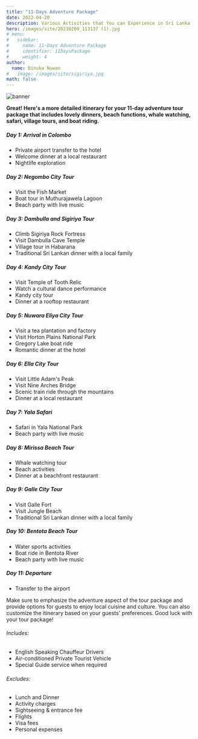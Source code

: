 ```yaml
---
title: "11-Days Adventure Package"
date: 2022-04-20
description: Various Activities that You can Experience in Sri Lanka
hero: /images/site/20230209_113137 (1).jpg
# menu:
#   sidebar:
#     name: 11-Days Adventure Package
#     identifier: 11DaysPackage
#     weight: 4
author:
  name: Dinuka Nuwan
#   image: /images/site/sigiriya.jpg
math: false
---
```


![banner](https://i.imgur.com/V8F4bqV.png)

**Great! Here's a more detailed itinerary for your 11-day adventure tour package that includes lovely dinners, beach functions, whale watching, safari, village tours, and boat riding.**


##### Day 1: Arrival in Colombo

- Private airport transfer to the hotel
- Welcome dinner at a local restaurant
- Nightlife exploration

##### Day 2: Negombo City Tour

- Visit the Fish Market
- Boat tour in Muthurajawela Lagoon
- Beach party with live music

##### Day 3: Dambulla and Sigiriya Tour

- Climb Sigiriya Rock Fortress
- Visit Dambulla Cave Temple
- Village tour in Habarana
- Traditional Sri Lankan dinner with a local family

##### Day 4: Kandy City Tour

- Visit Temple of Tooth Relic
- Watch a cultural dance performance
- Kandy city tour
- Dinner at a rooftop restaurant

##### Day 5: Nuwara Eliya City Tour

- Visit a tea plantation and factory
- Visit Horton Plains National Park
- Gregory Lake boat ride
- Romantic dinner at the hotel

##### Day 6: Ella City Tour

- Visit Little Adam's Peak
- Visit Nine Arches Bridge
- Scenic train ride through the mountains
- Dinner at a local restaurant

##### Day 7: Yala Safari

- Safari in Yala National Park
- Beach party with live music

##### Day 8: Mirissa Beach Tour

- Whale watching tour
- Beach activities
- Dinner at a beachfront restaurant

##### Day 9: Galle City Tour

- Visit Galle Fort
- Visit Jungle Beach
- Traditional Sri Lankan dinner with a local family

##### Day 10: Bentota Beach Tour

- Water sports activities
- Boat ride in Bentota River
- Beach party with live music

##### Day 11: Departure

- Transfer to the airport

Make sure to emphasize the adventure aspect of the tour package and provide options for guests to enjoy local cuisine and culture. You can also customize the itinerary based on your guests' preferences. Good luck with your tour package!

######  Includes:

- English Speaking Chauffeur Drivers
- Air-conditioned Private Tourist Vehicle
- Special Guide service when required


######  Excludes:

- Lunch and Dinner
- Activity charges
- Sightseeing & entrance fee
- Flights
- Visa fees
- Personal expenses